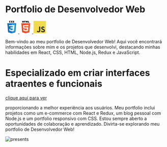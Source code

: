 # Portfolio de Desenvolvedor Web

<a href="https://www.w3schools.com/css/" target="_blank" rel="noreferrer"> <img src="https://raw.githubusercontent.com/devicons/devicon/master/icons/css3/css3-original-wordmark.svg" alt="css3" width="40" height="40"/> </a> <a href="https://www.w3.org/html/" target="_blank" rel="noreferrer"> <img src="https://raw.githubusercontent.com/devicons/devicon/master/icons/html5/html5-original-wordmark.svg" alt="html5" width="40" height="40"/> </a> <a href="https://developer.mozilla.org/en-US/docs/Web/JavaScript" target="_blank" rel="noreferrer"> <img src="https://raw.githubusercontent.com/devicons/devicon/master/icons/javascript/javascript-original.svg" alt="javascript" width="40" height="40"/> </a>


Bem-vindo ao meu portfolio de Desenvolvedor Web! Aqui você encontrará informações sobre mim e os projetos que desenvolvi, destacando minhas habilidades em React, CSS, HTML, Node.js, Redux e JavaScript. 

# Especializado em criar interfaces atraentes e funcionais

<a href="https://portfolio-gamma-dun-62.vercel.app/"> clique aqui para ver </a>

proporcionando a melhor experiência aos usuários. Meu portfolio inclui projetos como um e-commerce com React e Redux, um blog pessoal com Node.js e um portfolio responsivo com CSS. Estou sempre aberto a oportunidades de colaboração e aprendizado. Divirta-se explorando meu portfolio de Desenvolvedor Web!

<img width="960" alt="presents" src="https://github.com/Guilhermefonseca2021/Portfolio_/assets/92196697/3415a689-f8b4-4dfc-b052-9098a07bae40">
